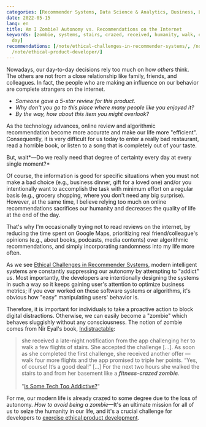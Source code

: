 ```yaml
---
categories: [Recommender Systems, Data Science & Analytics, Business, Life & Work]
date: 2022-05-15
lang: en
title: Am I Zombie? Autonomy vs. Recommendations on the Internet
keywords: [zombie, systems, stairs, crazed, received, humanity, walk, ethical, autonomy,
  day]
recommendations: [/note/ethical-challenges-in-recommender-systems/, /note/foundations-of-humane-technology/,
  /note/ethical-product-developer/]
---
```


Nowadays, our day-to-day decisions rely too much on how *others* think. The others are not from a close relationship like family, friends, and colleagues. In fact, the people who are making an influence on our behavior are complete strangers on the internet.

- *Someone gave a 5-star review for this product.*
- *Why don't you go to this place where many people like you enjoyed it?*
- *By the way, how about this item you might overlook?*

As the technology advances, online review and algorithmic recommendation become more accurate and make our life more "efficient". Consequently, it is very difficult for us today to enter a really bad restaurant, read a horrible book, or listen to a song that is completely out of your taste.

But, wait*&mdash;Do we really need that degree of certainty every day at every single moment?*

Of course, the information is good for specific situations when you must not make a bad choice (e.g., business dinner, gift for a loved one) and/or you intentionally want to accomplish the task with minimum effort on a regular basis (e.g., grocery shopping, where you don't need any big surprise). However, at the same time, I believe relying too much on online recommendations sacrifices our humanity and decreases the quality of life at the end of the day.

That's why I'm occasionally trying not to read reviews on the internet, by reducing the time spent on Google Maps, prioritizing real friend/colleague's opinions (e.g., about books, podcasts, media contents) over algorithmic recommendations, and simply incorporating randomness into my life more often.

As we see [Ethical Challenges in Recommender Systems](/note/ethical-challenges-in-recommender-systems/), modern intelligent systems are constantly suppressing our autonomy by attempting to "addict" us. Most importantly, the developers are intentionally designing the systems in such a way so it keeps gaining user's attention to optimize business metrics; if you ever worked on these software systems or algorithms, it's obvious how "easy" manipulating users' behavior is.

Therefore, it is important for individuals to take a proactive action to block digital distractions. Otherwise, we can easily become a "zombie" which behaves sluggishly without any consciousness. The notion of zombie comes from Nir Eyal's book, [Indistractable](https://www.nirandfar.com/indistractable/):

> she received a late-night notification from the app challenging her to walk a few flights of stairs. She accepted the challenge [...]. As soon as she completed the first challenge, she received another offer — walk four more flights and the app promised to triple her points. “Yes, of course! It’s a good deal!” [...] For the next two hours she walked the stairs to and from her basement like a ***fitness-crazed zombie***.<br/><br/>"[Is Some Tech Too Addictive?](https://www.nirandfar.com/tooaddictive/)"

For me, our modern life is already crazed to some degree due to the loss of autonomy. *How to avoid being a zombie*&mdash;It's an ultimate mission for all of us to seize the humanity in our life, and it's a crucial challenge for developers to [exercise ethical product development](/note/foundations-of-humane-technology/).
